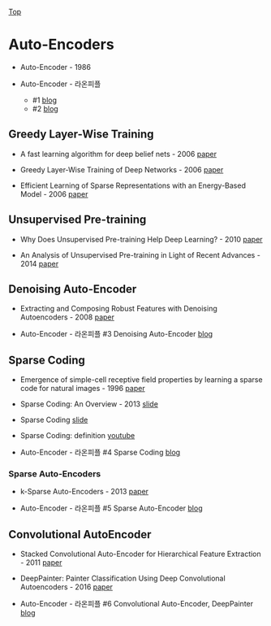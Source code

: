 [Top](README)

# Auto-Encoders

* Auto-Encoder - 1986

* Auto-Encoder - 라온피플
  * #1 [blog](https://laonple.blog.me/220850892431)
  * #2 [blog](https://laonple.blog.me/220884698923)



## Greedy Layer-Wise Training

* A fast learning algorithm for deep belief nets - 2006 [paper](https://www.cs.toronto.edu/~hinton/absps/fastnc.pdf)

* Greedy Layer-Wise Training of Deep Networks - 2006 [paper](http://www.iro.umontreal.ca/~lisa/pointeurs/BengioNips2006All.pdf) 

* Efficient Learning of Sparse Representations with an Energy-Based Model - 2006 [paper](https://papers.nips.cc/paper/3112-efficient-learning-of-sparse-representations-with-an-energy-based-model.pdf)


## Unsupervised Pre-training

* Why Does Unsupervised Pre-training Help Deep Learning? - 2010 [paper](http://www.jmlr.org/papers/volume11/erhan10a/erhan10a.pdf)

* An Analysis of Unsupervised Pre-training in Light of Recent Advances - 2014 [paper](https://arxiv.org/pdf/1412.6597.pdf)


## Denoising Auto-Encoder

* Extracting and Composing Robust Features with Denoising Autoencoders - 2008 [paper](http://www.cs.toronto.edu/~larocheh/publications/icml-2008-denoising-autoencoders.pdf)

* Auto-Encoder - 라온피플 #3 Denoising Auto-Encoder [blog](https://laonple.blog.me/220891144201)


## Sparse Coding

* Emergence of simple-cell receptive field properties by learning a sparse code for natural images - 1996 [paper](https://www.nature.com/articles/381607a0)

* Sparse Coding: An Overview - 2013 [slide](http://www.cs.ubc.ca/~schmidtm/MLRG/sparseCoding.pdf)

* Sparse Coding [slide](http://www.rctn.org/vs265/sparse-coding-slides.pdf)

* Sparse Coding: definition [youtube](https://www.youtube.com/watch?v=7a0_iEruGoM)

* Auto-Encoder - 라온피플 #4 Sparse Coding [blog](https://laonple.blog.me/220914873095)


### Sparse Auto-Encoders

* k-Sparse Auto-Encoders - 2013 [paper](https://arxiv.org/pdf/1312.5663.pdf)

* Auto-Encoder - 라온피플 #5 Sparse Auto-Encoder [blog](https://laonple.blog.me/220943887634)


## Convolutional AutoEncoder

* Stacked Convolutional Auto-Encoder for Hierarchical Feature Extraction - 2011 [paper](https://pdfs.semanticscholar.org/1c6d/990c80e60aa0b0059415444cdf94b3574f0f.pdf)

* DeepPainter: Painter Classification Using Deep Convolutional Autoencoders - 2016 [paper](http://elidavid.com/pubs/deeppainter.pdf)

* Auto-Encoder - 라온피플 #6 Convolutional Auto-Encoder, DeepPainter [blog](https://laonple.blog.me/220949087243)
